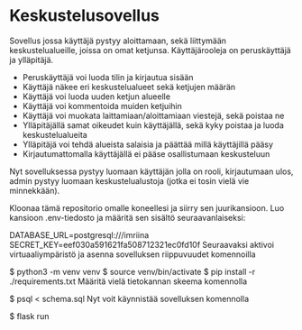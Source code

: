 # Keskustelusovellus

Sovellus jossa käyttäjä pystyy aloittamaan, sekä liittymään keskustelualueille, joissa on omat ketjunsa. Käyttäjärooleja on peruskäyttäjä ja ylläpitäjä.

- Peruskäyttäjä voi luoda tilin ja kirjautua sisään
- Käyttäjä näkee eri keskustelualueet sekä ketjujen määrän
- Käyttäjä voi luoda uuden ketjun alueelle
- Käyttäjä voi kommentoida muiden ketjuihin
- Käyttäjä voi muokata laittamiaan/aloittamiaan viestejä, sekä poistaa ne
- Ylläpitäjällä samat oikeudet kuin käyttäjällä, sekä kyky poistaa ja luoda keskustelualueita
- Ylläpitäjä voi tehdä alueista salaisia ja päättää millä käyttäjillä pääsy
- Kirjautumattomalla käyttäjällä ei pääse osallistumaan keskusteluun

Nyt sovelluksessa pystyy luomaan käyttäjän jolla on rooli, kirjautumaan ulos, admin pystyy luomaan keskustelualustoja (jotka ei tosin vielä vie minnekkään). 

Kloonaa tämä repositorio omalle koneellesi ja siirry sen juurikansioon. Luo kansioon .env-tiedosto ja määritä sen sisältö seuraavanlaiseksi:

DATABASE_URL=postgresql:///imriina
SECRET_KEY=eef030a591621fa508712321ec0fd10f
Seuraavaksi aktivoi virtuaaliympäristö ja asenna sovelluksen riippuvuudet komennoilla

$ python3 -m venv venv
$ source venv/bin/activate
$ pip install -r ./requirements.txt
Määritä vielä tietokannan skeema komennolla

$ psql < schema.sql
Nyt voit käynnistää sovelluksen komennolla

$ flask run
